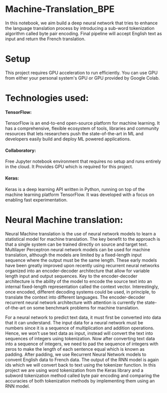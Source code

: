 # Machine-Translation_BPE
In this notebook, we aim build a deep neural network that tries to enhance the language translation process by introducing a sub-word tokenization algorithm called byte pair encoding. Final pipeline will accept English text as input and return the French translation.

# Setup
This project requires GPU acceleration to run efficiently. You can use GPU from either your personal system's GPU or GPU provided by Google Colab.

# Technologies used:
   #### TensorFlow: 
   TensorFlow is an end-to-end open-source platform for machine learning. It has a comprehensive, flexible ecosystem of tools, libraries and community resources that lets researchers push the state-of-the-art in ML and developers easily build and deploy ML powered applications.

  #### Collaboratory: 
  Free Jupyter notebook environment that requires no setup and runs entirely in the cloud. It Provides GPU which is required for this project.

  #### Keras: 
  Keras is a deep learning API written in Python, running on top of the machine learning platform TensorFlow. It was developed with a focus on enabling fast experimentation.
  
# Neural Machine translation:

Neural Machine translation is the use of neural network models to learn a statistical model for machine translation. The key benefit to the approach is that a single system can be trained directly on source and target text. Multilayer Perceptron neural network models can be used for machine translation, although the models are limited by a fixed-length input sequence where the output must be the same length. These early models have been greatly improved upon recently using recurrent neural networks organized into an encoder-decoder architecture that allow for variable length input and output sequences. Key to the encoder-decoder architecture is the ability of the model to encode the source text into an internal fixed-length representation called the context vector. Interestingly, once encoded, different decoding systems could be used, in principle, to translate the context into different languages. The encoder-decoder recurrent neural network architecture with attention is currently the state-of-the-art on some benchmark problems for machine translation.

For a neural network to predict text data, it must first be converted into data that it can understand. The input data for a neural network must be numbers since it is a sequence of multiplication and addition operations. Hence, we won’t use text data as input, instead will convert the text into sequences of integers using tokenization. Now after converting text data into a sequence of integers, we need to pad the sequence of integers with zeros to make the length of each sentence equal which is known as padding. After padding, we use Recurrent Neural Network models to convent English data to French data. The output of the RNN model is again ids which we will convert back to text using the tokenizer function. In this project we are using word tokenization from the Keras library and a subword tokenization method called  byte pair encoding and comparing the accuracies of both tokenization methods by implementing them using an RNN model.

